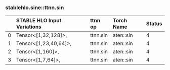 
### stablehlo.sine::ttnn.sin


||STABLE HLO Input Variations|ttnn op|Torch Name|Status|
| :--- | :--- | :--- | :--- | :--- |
|0|Tensor<[1,32,128]>,<br>|ttnn.sin|aten::sin|4|
|1|Tensor<[1,23,40,64]>,<br>|ttnn.sin|aten::sin|4|
|2|Tensor<[1,160]>,<br>|ttnn.sin|aten::sin|4|
|3|Tensor<[1,7,64]>,<br>|ttnn.sin|aten::sin|4|

